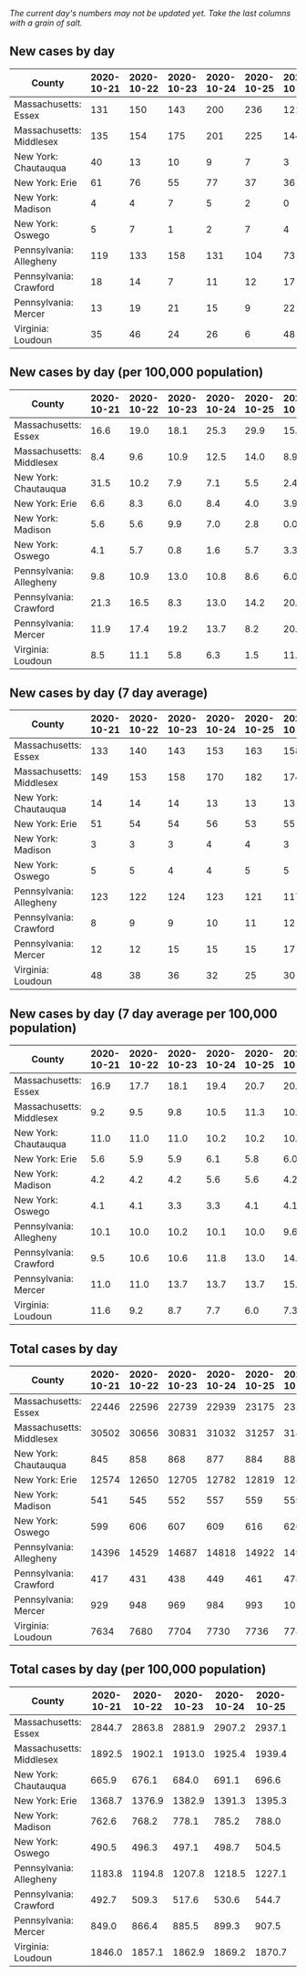 _The current day's numbers may not be updated yet. Take the last columns with a grain of salt._
## New cases by day

| County | 2020-10-21 | 2020-10-22 | 2020-10-23 | 2020-10-24 | 2020-10-25 | 2020-10-26 | 2020-10-27 |
| --- | --- | --- | --- | --- | --- | --- | --- |
| Massachusetts: Essex | 131 | 150 | 143 | 200 | 236 | 121 | 122 |
| Massachusetts: Middlesex | 135 | 154 | 175 | 201 | 225 | 144 | 193 |
| New York: Chautauqua | 40 | 13 | 10 | 9 | 7 | 3 | 18 |
| New York: Erie | 61 | 76 | 55 | 77 | 37 | 36 | 116 |
| New York: Madison | 4 | 4 | 7 | 5 | 2 | 0 | 4 |
| New York: Oswego | 5 | 7 | 1 | 2 | 7 | 4 | 3 |
| Pennsylvania: Allegheny | 119 | 133 | 158 | 131 | 104 | 73 | 106 |
| Pennsylvania: Crawford | 18 | 14 | 7 | 11 | 12 | 17 | 12 |
| Pennsylvania: Mercer | 13 | 19 | 21 | 15 | 9 | 22 | 19 |
| Virginia: Loudoun | 35 | 46 | 24 | 26 | 6 | 48 | 33 |

## New cases by day (per 100,000 population)

| County | 2020-10-21 | 2020-10-22 | 2020-10-23 | 2020-10-24 | 2020-10-25 | 2020-10-26 | 2020-10-27 |
| --- | --- | --- | --- | --- | --- | --- | --- |
| Massachusetts: Essex | 16.6 | 19.0 | 18.1 | 25.3 | 29.9 | 15.3 | 15.5 |
| Massachusetts: Middlesex | 8.4 | 9.6 | 10.9 | 12.5 | 14.0 | 8.9 | 12.0 |
| New York: Chautauqua | 31.5 | 10.2 | 7.9 | 7.1 | 5.5 | 2.4 | 14.2 |
| New York: Erie | 6.6 | 8.3 | 6.0 | 8.4 | 4.0 | 3.9 | 12.6 |
| New York: Madison | 5.6 | 5.6 | 9.9 | 7.0 | 2.8 | 0.0 | 5.6 |
| New York: Oswego | 4.1 | 5.7 | 0.8 | 1.6 | 5.7 | 3.3 | 2.5 |
| Pennsylvania: Allegheny | 9.8 | 10.9 | 13.0 | 10.8 | 8.6 | 6.0 | 8.7 |
| Pennsylvania: Crawford | 21.3 | 16.5 | 8.3 | 13.0 | 14.2 | 20.1 | 14.2 |
| Pennsylvania: Mercer | 11.9 | 17.4 | 19.2 | 13.7 | 8.2 | 20.1 | 17.4 |
| Virginia: Loudoun | 8.5 | 11.1 | 5.8 | 6.3 | 1.5 | 11.6 | 8.0 |

## New cases by day (7 day average)

| County | 2020-10-21 | 2020-10-22 | 2020-10-23 | 2020-10-24 | 2020-10-25 | 2020-10-26 | 2020-10-27 |
| --- | --- | --- | --- | --- | --- | --- | --- |
| Massachusetts: Essex | 133 | 140 | 143 | 153 | 163 | 158 | 158 |
| Massachusetts: Middlesex | 149 | 153 | 158 | 170 | 182 | 174 | 175 |
| New York: Chautauqua | 14 | 14 | 14 | 13 | 13 | 13 | 14 |
| New York: Erie | 51 | 54 | 54 | 56 | 53 | 55 | 65 |
| New York: Madison | 3 | 3 | 3 | 4 | 4 | 3 | 4 |
| New York: Oswego | 5 | 5 | 4 | 4 | 5 | 5 | 4 |
| Pennsylvania: Allegheny | 123 | 122 | 124 | 123 | 121 | 117 | 118 |
| Pennsylvania: Crawford | 8 | 9 | 9 | 10 | 11 | 12 | 13 |
| Pennsylvania: Mercer | 12 | 12 | 15 | 15 | 15 | 17 | 17 |
| Virginia: Loudoun | 48 | 38 | 36 | 32 | 25 | 30 | 31 |

## New cases by day (7 day average per 100,000 population)

| County | 2020-10-21 | 2020-10-22 | 2020-10-23 | 2020-10-24 | 2020-10-25 | 2020-10-26 | 2020-10-27 |
| --- | --- | --- | --- | --- | --- | --- | --- |
| Massachusetts: Essex | 16.9 | 17.7 | 18.1 | 19.4 | 20.7 | 20.0 | 20.0 |
| Massachusetts: Middlesex | 9.2 | 9.5 | 9.8 | 10.5 | 11.3 | 10.8 | 10.9 |
| New York: Chautauqua | 11.0 | 11.0 | 11.0 | 10.2 | 10.2 | 10.2 | 11.0 |
| New York: Erie | 5.6 | 5.9 | 5.9 | 6.1 | 5.8 | 6.0 | 7.1 |
| New York: Madison | 4.2 | 4.2 | 4.2 | 5.6 | 5.6 | 4.2 | 5.6 |
| New York: Oswego | 4.1 | 4.1 | 3.3 | 3.3 | 4.1 | 4.1 | 3.3 |
| Pennsylvania: Allegheny | 10.1 | 10.0 | 10.2 | 10.1 | 10.0 | 9.6 | 9.7 |
| Pennsylvania: Crawford | 9.5 | 10.6 | 10.6 | 11.8 | 13.0 | 14.2 | 15.4 |
| Pennsylvania: Mercer | 11.0 | 11.0 | 13.7 | 13.7 | 13.7 | 15.5 | 15.5 |
| Virginia: Loudoun | 11.6 | 9.2 | 8.7 | 7.7 | 6.0 | 7.3 | 7.5 |

## Total cases by day

| County | 2020-10-21 | 2020-10-22 | 2020-10-23 | 2020-10-24 | 2020-10-25 | 2020-10-26 | 2020-10-27 |
| --- | --- | --- | --- | --- | --- | --- | --- |
| Massachusetts: Essex | 22446 | 22596 | 22739 | 22939 | 23175 | 23296 | 23418 |
| Massachusetts: Middlesex | 30502 | 30656 | 30831 | 31032 | 31257 | 31401 | 31594 |
| New York: Chautauqua | 845 | 858 | 868 | 877 | 884 | 887 | 905 |
| New York: Erie | 12574 | 12650 | 12705 | 12782 | 12819 | 12855 | 12971 |
| New York: Madison | 541 | 545 | 552 | 557 | 559 | 559 | 563 |
| New York: Oswego | 599 | 606 | 607 | 609 | 616 | 620 | 623 |
| Pennsylvania: Allegheny | 14396 | 14529 | 14687 | 14818 | 14922 | 14995 | 15101 |
| Pennsylvania: Crawford | 417 | 431 | 438 | 449 | 461 | 478 | 490 |
| Pennsylvania: Mercer | 929 | 948 | 969 | 984 | 993 | 1015 | 1034 |
| Virginia: Loudoun | 7634 | 7680 | 7704 | 7730 | 7736 | 7784 | 7817 |

## Total cases by day (per 100,000 population)

| County | 2020-10-21 | 2020-10-22 | 2020-10-23 | 2020-10-24 | 2020-10-25 | 2020-10-26 | 2020-10-27 |
| --- | --- | --- | --- | --- | --- | --- | --- |
| Massachusetts: Essex | 2844.7 | 2863.8 | 2881.9 | 2907.2 | 2937.1 | 2952.5 | 2967.9 |
| Massachusetts: Middlesex | 1892.5 | 1902.1 | 1913.0 | 1925.4 | 1939.4 | 1948.3 | 1960.3 |
| New York: Chautauqua | 665.9 | 676.1 | 684.0 | 691.1 | 696.6 | 699.0 | 713.1 |
| New York: Erie | 1368.7 | 1376.9 | 1382.9 | 1391.3 | 1395.3 | 1399.3 | 1411.9 |
| New York: Madison | 762.6 | 768.2 | 778.1 | 785.2 | 788.0 | 788.0 | 793.6 |
| New York: Oswego | 490.5 | 496.3 | 497.1 | 498.7 | 504.5 | 507.7 | 510.2 |
| Pennsylvania: Allegheny | 1183.8 | 1194.8 | 1207.8 | 1218.5 | 1227.1 | 1233.1 | 1241.8 |
| Pennsylvania: Crawford | 492.7 | 509.3 | 517.6 | 530.6 | 544.7 | 564.8 | 579.0 |
| Pennsylvania: Mercer | 849.0 | 866.4 | 885.5 | 899.3 | 907.5 | 927.6 | 944.9 |
| Virginia: Loudoun | 1846.0 | 1857.1 | 1862.9 | 1869.2 | 1870.7 | 1882.3 | 1890.3 |
